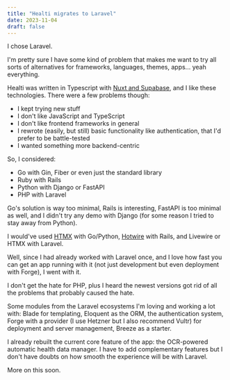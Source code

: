 ```yaml
---
title: "Healti migrates to Laravel"
date: 2023-11-04
draft: false
---
```


I chose Laravel.

I'm pretty sure I have some kind of problem that makes me want to try all sorts of alternatives for frameworks, languages, themes, apps... yeah everything.

Healti was written in Typescript with [Nuxt and Supabase](/healti), and I like these technologies. There were a few problems though:

- I kept trying new stuff
- I don't like JavaScript and TypeScript
- I don't like frontend frameworks in general
- I rewrote (easily, but still) basic functionality like authentication, that I'd prefer to be battle-tested
- I wanted something more backend-centric

So, I considered:

- Go with Gin, Fiber or even just the standard library
- Ruby with Rails
- Python with Django or FastAPI
- PHP with Laravel

Go's solution is way too minimal, Rails is interesting, FastAPI is too minimal as well, and I didn't try any demo with Django (for some reason I tried to stay away from Python).

I would've used [HTMX](https://htmx.org) with Go/Python, [Hotwire](https://hotwired.dev) with Rails, and Livewire or HTMX with Laravel.

Well, since I had already worked with Laravel once, and I love how fast you can get an app running with it (not just development but even deployment with Forge), I went with it.

I don't get the hate for PHP, plus I heard the newest versions got rid of all the problems that probably caused the hate.

Some modules from the Laravel ecosystems I'm loving and working a lot with: Blade for templating, Eloquent as the ORM, the authentication system, Forge with a provider (I use Hetzner but I also recommend Vultr) for deployment and server management, Breeze as a starter.

I already rebuilt the current core feature of the app: the OCR-powered automatic health data manager. I have to add complementary features but I don't have doubts on how smooth the experience will be with Laravel.

More on this soon.

